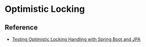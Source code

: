 # Optimistic Locking

## Reference

- [Testing Optimistic Locking Handling with Spring Boot and JPA ](https://blog.mimacom.com/testing-optimistic-locking-handling-spring-boot-jpa/)